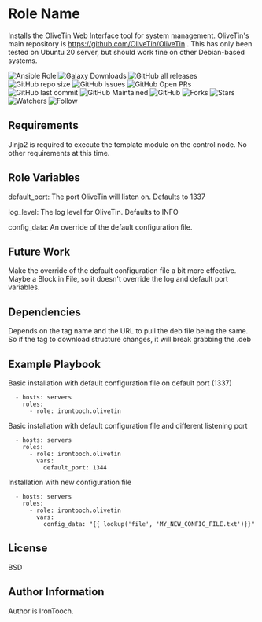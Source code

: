 Role Name
=========

Installs the OliveTin Web Interface tool for system management. OliveTin's main repository is https://github.com/OliveTin/OliveTin  . This has only been tested on Ubuntu 20 server, but should work fine on other Debian-based systems.

![Ansible Role](https://img.shields.io/ansible/role/57702)
![Galaxy Downloads](https://img.shields.io/badge/dynamic/json?color=blueviolet&label=Galaxy%20Downloads&query=%24.download_count&url=https%3A%2F%2Fgalaxy.ansible.com%2Fapi%2Fv1%2Froles%2F57702%2F%3Fformat%3Djson) 
![GitHub all releases](https://img.shields.io/github/downloads-pre/irontooch/AnsibleRole-OliveTin/total)
![GitHub repo size](https://img.shields.io/github/repo-size/IronTooch/AnsibleRole-OliveTin)
![GitHub issues](https://img.shields.io/github/issues-raw/Irontooch/AnsibleRole-OliveTin)
![GitHub Open PRs](https://badgen.net/github/open-prs/Irontooch/AnsibleRole-OliveTin)
![GitHub last commit](https://img.shields.io/github/last-commit/IronTooch/AnsibleRole-OliveTin)
![GitHub Maintained](https://img.shields.io/maintenance/yes/2022)
![GitHub](https://img.shields.io/github/license/IronTooch/AnsibleRole-OliveTin)
![Forks](https://img.shields.io/github/forks/Irontooch/AnsibleRole-OliveTin.svg)
![Stars](https://img.shields.io/github/stars/Irontooch/AnsibleRole-OliveTin.svg)
![Watchers](https://img.shields.io/github/watchers/Irontooch/AnsibleRole-OliveTin.svg)
![Follow](https://img.shields.io/github/followers/IronTooch.svg?style=social&label=Follow&maxAge=2592000)

Requirements
------------

Jinja2 is required to execute the template module on the control node. No other requirements at this time. 

Role Variables
--------------

default_port: The port OliveTin will listen on. Defaults to 1337

log_level: The log level for OliveTin. Defaults to INFO

config_data: An override of the default configuration file. 


Future Work
-----------
Make the override of the default configuration file a bit more effective. Maybe a Block in File, so it doesn't override the log and default port variables. 

Dependencies
------------

Depends on the tag name and the URL to pull the deb file being the same. So if the tag to download structure changes, it will break grabbing the .deb

Example Playbook
----------------

Basic installation with default configuration file on default port (1337)
```
  - hosts: servers
    roles:
      - role: irontooch.olivetin
```

Basic installation with default configuration file and different listening port
```
  - hosts: servers
    roles:
      - role: irontooch.olivetin
        vars:
          default_port: 1344
```

Installation with new configuration file
```
  - hosts: servers
    roles:
      - role: irontooch.olivetin
        vars:
          config_data: "{{ lookup('file', 'MY_NEW_CONFIG_FILE.txt')}}"
```
License
-------

BSD

Author Information
------------------

Author is IronTooch. 
